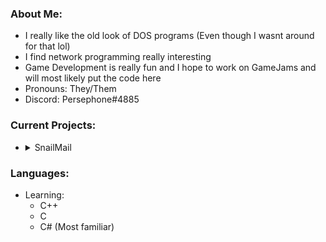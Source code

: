 
### About Me:
  - I really like the old look of DOS programs (Even though I wasnt around for that lol)
  - I find network programming really interesting
  - Game Development is really fun and I hope to work on GameJams and will most likely put the code here
  - Pronouns: They/Them
  - Discord: Persephone#4885

### Current Projects:
  - <details><summary>SnailMail</summary>
  
     [![newLook](https://user-images.githubusercontent.com/31078396/167166509-51c1a2c8-7ba8-45b7-be38-bf36f906dd65.gif)](https://github.com/GhostFire90/SnailMail)
  
</details>


### Languages:
  - Learning:
    - C++
    - C
    - C# (Most familiar)
 


<!--
**GhostFire90/GhostFire90** is a ✨ _special_ ✨ repository because its `README.md` (this file) appears on your GitHub profile.

Here are some ideas to get you started:

- 🔭 I’m currently working on ...
- 🌱 I’m currently learning ...
- 👯 I’m looking to collaborate on ...
- 🤔 I’m looking for help with ...
- 💬 Ask me about ...
- 📫 How to reach me: ...
- 😄 Pronouns: ...
- ⚡ Fun fact: ...
-->
